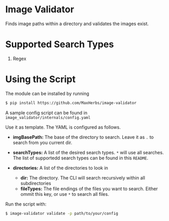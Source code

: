 # Image Validator
Finds image paths within a directory and validates the images exist.

# Supported Search Types
1. Regex

# Using the Script
The module can be installed by running 
```bash
$ pip install https://github.com/MaxHerbs/image-validator
```

A sample config script can be found in `image_validator/internals/config.yaml`

Use it as template. The YAML is configured as follows.

- **imgBasePath:** The base of the directory to search. Leave it as `.` to search from you current dir.

- **searchTypes:** A list of the desired search types. `*` will use all searches. The list of supportedd search types can be found in this `README`.

- **directories:** A list of the directories to look in
    - **dir:** The directory. The CLI will search recursively within all subdirectories
    - **fileTypes:** The file endings of the  files you want to search. Either ommit this key, or use `*` to search all files.

Run the script with:

```bash
$ image-validator validate -p path/to/your/config
```